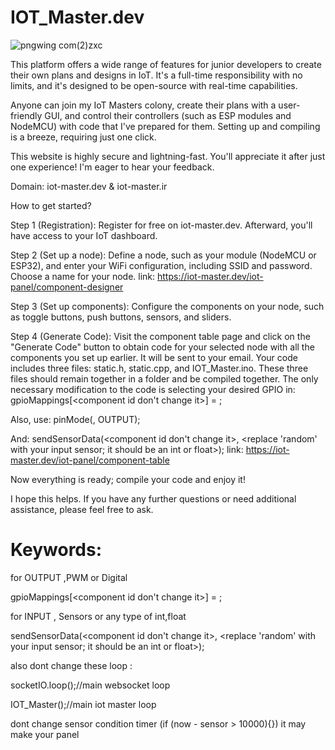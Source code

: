 # IOT_Master.dev

![pngwing com(2)zxc](https://github.com/amirsayyad7686/IOT_Master.dev/assets/78236642/1d2806a5-7e5e-4d71-9972-32f0bdffa96e)

This platform offers a wide range of features for junior developers to create their own plans and designs in IoT. It's a full-time responsibility with no limits, and it's designed to be open-source with real-time capabilities.

Anyone can join my IoT Masters colony, create their plans with a user-friendly GUI, and control their controllers (such as ESP modules and NodeMCU) with code that I've prepared for them. Setting up and compiling is a breeze, requiring just one click.

This website is highly secure and lightning-fast. You'll appreciate it after just one experience! I'm eager to hear your feedback.

Domain: iot-master.dev & iot-master.ir

How to get started?

Step 1 (Registration): Register for free on iot-master.dev. Afterward, you'll have access to your IoT dashboard.

Step 2 (Set up a node): Define a node, such as your module (NodeMCU or ESP32), and enter your WiFi configuration, including SSID and password. Choose a name for your node.
link:
https://iot-master.dev/iot-panel/component-designer

Step 3 (Set up components): Configure the components on your node, such as toggle buttons, push buttons, sensors, and sliders.

Step 4 (Generate Code): Visit the component table page and click on the "Generate Code" button to obtain code for your selected node with all the components you set up earlier. It will be sent to your email. Your code includes three files: static.h, static.cpp, and IOT_Master.ino. These three files should remain together in a folder and be compiled together. The only necessary modification to the code is selecting your desired GPIO in:
gpioMappings[<component id don't change it>] = <your GPIO>;

Also, use:
pinMode(<your GPIO>, OUTPUT);

And:
sendSensorData(<component id don't change it>, <replace 'random' with your input sensor; it should be an int or float>);
link:
https://iot-master.dev/iot-panel/component-table

Now everything is ready; compile your code and enjoy it!

I hope this helps. If you have any further questions or need additional assistance, please feel free to ask.


# Keywords:
for OUTPUT ,PWM or Digital

gpioMappings[<component id don't change it>] = <GPIO>;

for INPUT , Sensors or any type of int,float

sendSensorData(<component id don't change it>, <replace 'random' with your input sensor; it should be an int or float>);

also dont change these loop :

socketIO.loop();//main websocket loop

IOT_Master();//main iot master loop

dont change sensor condition timer (if (now - sensor > 10000){}) it may make your panel  







